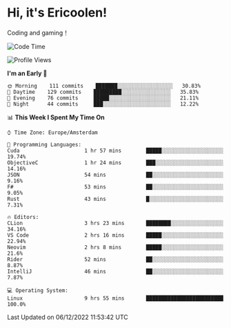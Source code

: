 # Hi, it's Ericoolen!
Coding and gaming！

<!--START_SECTION:waka-->
![Code Time](http://img.shields.io/badge/Code%20Time-550%20hrs%2045%20mins-blue)

![Profile Views](http://img.shields.io/badge/Profile%20Views-8-blue)

**I'm an Early 🐤** 

```text
🌞 Morning    111 commits    ███████░░░░░░░░░░░░░░░░░░   30.83% 
🌆 Daytime    129 commits    █████████░░░░░░░░░░░░░░░░   35.83% 
🌃 Evening    76 commits     █████░░░░░░░░░░░░░░░░░░░░   21.11% 
🌙 Night      44 commits     ███░░░░░░░░░░░░░░░░░░░░░░   12.22%

```


📊 **This Week I Spent My Time On** 

```text
⌚︎ Time Zone: Europe/Amsterdam

💬 Programming Languages: 
Cuda                     1 hr 57 mins        █████░░░░░░░░░░░░░░░░░░░░   19.74% 
ObjectiveC               1 hr 24 mins        ███░░░░░░░░░░░░░░░░░░░░░░   14.16% 
JSON                     54 mins             ██░░░░░░░░░░░░░░░░░░░░░░░   9.16% 
F#                       53 mins             ██░░░░░░░░░░░░░░░░░░░░░░░   9.05% 
Rust                     43 mins             █░░░░░░░░░░░░░░░░░░░░░░░░   7.31%

🔥 Editors: 
CLion                    3 hrs 23 mins       ████████░░░░░░░░░░░░░░░░░   34.16% 
VS Code                  2 hrs 16 mins       █████░░░░░░░░░░░░░░░░░░░░   22.94% 
Neovim                   2 hrs 8 mins        █████░░░░░░░░░░░░░░░░░░░░   21.6% 
Rider                    52 mins             ██░░░░░░░░░░░░░░░░░░░░░░░   8.87% 
IntelliJ                 46 mins             ██░░░░░░░░░░░░░░░░░░░░░░░   7.87%

💻 Operating System: 
Linux                    9 hrs 55 mins       █████████████████████████   100.0%

```


 Last Updated on 06/12/2022 11:53:42 UTC
<!--END_SECTION:waka-->

